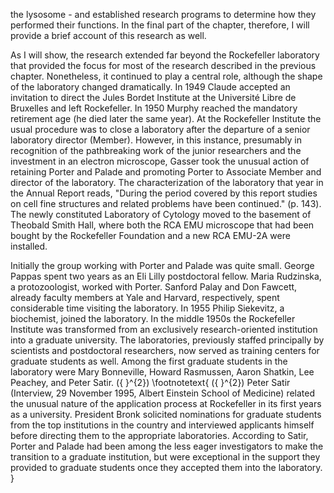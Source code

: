 the lysosome - and established research programs to determine how they performed their functions. In the final part of the chapter, therefore, I will provide a brief account of this research as well.

As I will show, the research extended far beyond the Rockefeller laboratory that provided the focus for most of the research described in the previous chapter. Nonetheless, it continued to play a central role, although the shape of the laboratory changed dramatically. In 1949 Claude accepted an invitation to direct the Jules Bordet Institute at the Université Libre de Bruxelles and left Rockefeller. In 1950 Murphy reached the mandatory retirement age (he died later the same year). At the Rockefeller Institute the usual procedure was to close a laboratory after the departure of a senior laboratory director (Member). However, in this instance, presumably in recognition of the pathbreaking work of the junior researchers and the investment in an electron microscope, Gasser took the unusual action of retaining Porter and Palade and promoting Porter to Associate Member and director of the laboratory. The characterization of the laboratory that year in the Annual Report reads, "During the period covered by this report studies on cell fine structures and related problems have been continued." (p. 143). The newly constituted Laboratory of Cytology moved to the basement of Theobald Smith Hall, where both the RCA EMU microscope that had been bought by the Rockefeller Foundation and a new RCA EMU-2A were installed.

Initially the group working with Porter and Palade was quite small. George Pappas spent two years as an Eli Lilly postdoctoral fellow. Maria Rudzinska, a protozoologist, worked with Porter. Sanford Palay and Don Fawcett, already faculty members at Yale and Harvard, respectively, spent considerable time visiting the laboratory. In 1955 Philip Siekevitz, a biochemist, joined the laboratory. In the middle 1950s the Rockefeller Institute was transformed from an exclusively research-oriented institution into a graduate university. The laboratories, previously staffed principally by scientists and postdoctoral researchers, now served as training centers for graduate students as well. Among the first graduate students in the laboratory were Mary Bonneville, Howard Rasmussen, Aaron Shatkin, Lee Peachey, and Peter Satir. \({ }^{2}\)
\footnotetext{
\({ }^{2}\) Peter Satir (Interview, 29 November 1995, Albert Einstein School of Medicine) related the unusual nature of the application process at Rockefeller in its first years as a university. President Bronk solicited nominations for graduate students from the top institutions in the country and interviewed applicants himself before directing them to the appropriate laboratories. According to Satir, Porter and Palade had been among the less eager investigators to make the transition to a graduate institution, but were exceptional in the support they provided to graduate students once they accepted them into the laboratory.
}